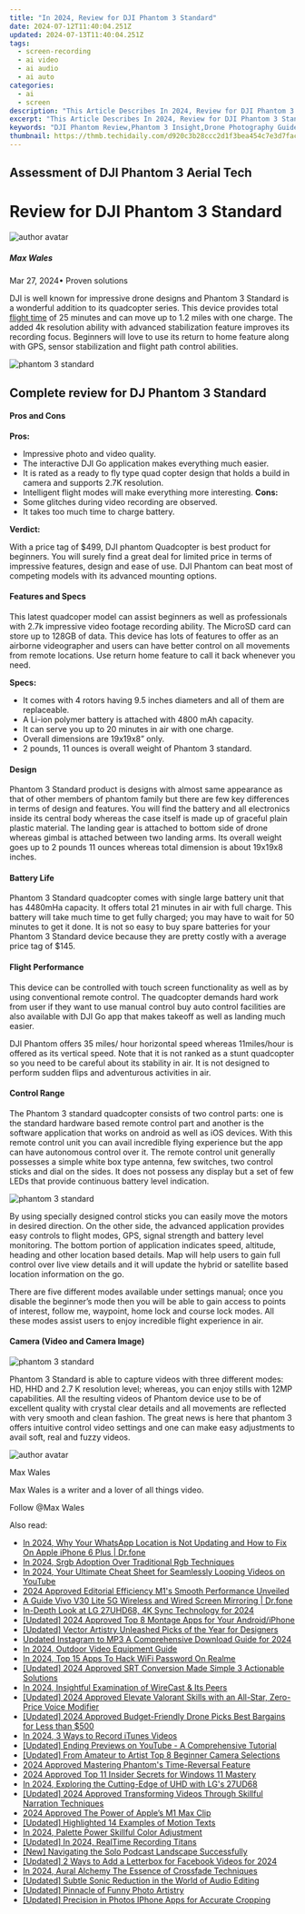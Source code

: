 ```yaml
---
title: "In 2024, Review for DJI Phantom 3 Standard"
date: 2024-07-12T11:40:04.251Z
updated: 2024-07-13T11:40:04.251Z
tags: 
  - screen-recording
  - ai video
  - ai audio
  - ai auto
categories: 
  - ai
  - screen
description: "This Article Describes In 2024, Review for DJI Phantom 3 Standard"
excerpt: "This Article Describes In 2024, Review for DJI Phantom 3 Standard"
keywords: "DJI Phantom Review,Phantom 3 Insight,Drone Photography Guide,Phantom 3 Camera Quality,Pro Drones – DJI Phantom 3,DJI Flight Controls Analysis,Standard Phantom Features"
thumbnail: https://thmb.techidaily.com/d920c3b28ccc2d1f3bea454c7e3d7fac6d650bb290e10876ff155bcc05b7aa87.jpg
---
```


## Assessment of DJI Phantom 3 Aerial Tech

# Review for DJI Phantom 3 Standard

![author avatar](https://images.wondershare.com/filmora/article-images/max-wales-author.jpg)

##### Max Wales

 Mar 27, 2024• Proven solutions

 DJI is well known for impressive drone designs and Phantom 3 Standard is a wonderful addition to its quadcopter series. This device provides total [flight time](https://tools.techidaily.com/wondershare/filmora/download/) of 25 minutes and can move up to 1.2 miles with one charge. The added 4k resolution ability with advanced stabilization feature improves its recording focus. Beginners will love to use its return to home feature along with GPS, sensor stabilization and flight path control abilities.

![phantom 3 standard](https://images.wondershare.com/filmora/article-images/dji-phantom-3-standard.jpg)

## Complete review for DJ Phantom 3 Standard

#### Pros and Cons

**Pros:**

* Impressive photo and video quality.
* The interactive DJI Go application makes everything much easier.
* It is rated as a ready to fly type quad copter design that holds a build in camera and supports 2.7K resolution.
* Intelligent flight modes will make everything more interesting.
**Cons:**
* Some glitches during video recording are observed.
* It takes too much time to charge battery.

**Verdict:**

 With a price tag of $499, DJI phantom Quadcopter is best product for beginners. You will surely find a great deal for limited price in terms of impressive features, design and ease of use. DJI Phantom can beat most of competing models with its advanced mounting options.

#### Features and Specs

 This latest quadcoper model can assist beginners as well as professionals with 2.7k impressive video footage recording ability. The MicroSD card can store up to 128GB of data. This device has lots of features to offer as an airborne videographer and users can have better control on all movements from remote locations. Use return home feature to call it back whenever you need.

**Specs:**

* It comes with 4 rotors having 9.5 inches diameters and all of them are replaceable.
* A Li-ion polymer battery is attached with 4800 mAh capacity.
* It can serve you up to 20 minutes in air with one charge.
* Overall dimensions are 19x19x8” only.
* 2 pounds, 11 ounces is overall weight of Phantom 3 standard.

#### Design

 Phantom 3 Standard product is designs with almost same appearance as that of other members of phantom family but there are few key differences in terms of design and features. You will find the battery and all electronics inside its central body whereas the case itself is made up of graceful plain plastic material. The landing gear is attached to bottom side of drone whereas gimbal is attached between two landing arms. Its overall weight goes up to 2 pounds 11 ounces whereas total dimension is about 19x19x8 inches.

#### Battery Life

 Phantom 3 Standard quadcopter comes with single large battery unit that has 4480mHa capacity. It offers total 21 minutes in air with full charge. This battery will take much time to get fully charged; you may have to wait for 50 minutes to get it done. It is not so easy to buy spare batteries for your Phantom 3 Standard device because they are pretty costly with a average price tag of $145.

#### Flight Performance

 This device can be controlled with touch screen functionality as well as by using conventional remote control. The quadcopter demands hard work from user if they want to use manual control buy auto control facilities are also available with DJI Go app that makes takeoff as well as landing much easier.

 DJI Phantom offers 35 miles/ hour horizontal speed whereas 11miles/hour is offered as its vertical speed. Note that it is not ranked as a stunt quadcopter so you need to be careful about its stability in air. It is not designed to perform sudden flips and adventurous activities in air.

#### Control Range

 The Phantom 3 standard quadcopter consists of two control parts: one is the standard hardware based remote control part and another is the software application that works on android as well as iOS devices. With this remote control unit you can avail incredible flying experience but the app can have autonomous control over it. The remote control unit generally possesses a simple white box type antenna, few switches, two control sticks and dial on the sides. It does not possess any display but a set of few LEDs that provide continuous battery level indication.

![phantom 3 standard](https://images.wondershare.com/filmora/article-images/dji-phantom-3-standard-controller.jpg)

 By using specially designed control sticks you can easily move the motors in desired direction. On the other side, the advanced application provides easy controls to flight modes, GPS, signal strength and battery level monitoring. The bottom portion of application indicates speed, altitude, heading and other location based details. Map will help users to gain full control over live view details and it will update the hybrid or satellite based location information on the go.

 There are five different modes available under settings manual; once you disable the beginner’s mode then you will be able to gain access to points of interest, follow me, waypoint, home lock and course lock modes. All these modes assist users to enjoy incredible flight experience in air.

#### Camera (Video and Camera Image)

![phantom 3 standard](https://images.wondershare.com/filmora/article-images/dji-phantom-3-standard-camera.jpg)

 Phantom 3 Standard is able to capture videos with three different modes: HD, HHD and 2.7 K resolution level; whereas, you can enjoy stills with 12MP capabilities. All the resulting videos of Phantom device use to be of excellent quality with crystal clear details and all movements are reflected with very smooth and clean fashion. The great news is here that phantom 3 offers intuitive control video settings and one can make easy adjustments to avail soft, real and fuzzy videos.

![author avatar](https://images.wondershare.com/filmora/article-images/max-wales-author.jpg)

Max Wales

Max Wales is a writer and a lover of all things video.

Follow @Max Wales


<ins class="adsbygoogle"
     style="display:block"
     data-ad-format="autorelaxed"
     data-ad-client="ca-pub-7571918770474297"
     data-ad-slot="1223367746"></ins>



<ins class="adsbygoogle"
     style="display:block"
     data-ad-client="ca-pub-7571918770474297"
     data-ad-slot="8358498916"
     data-ad-format="auto"
     data-full-width-responsive="true"></ins>




<span class="atpl-alsoreadstyle">Also read:</span>
<div><ul>
<li><a href="https://location-social.techidaily.com/in-2024-why-your-whatsapp-location-is-not-updating-and-how-to-fix-on-apple-iphone-6-plus-drfone-by-drfone-virtual-ios/"><u>In 2024, Why Your WhatsApp Location is Not Updating and How to Fix On Apple iPhone 6 Plus | Dr.fone</u></a></li>
<li><a href="https://fox-info.techidaily.com/in-2024-srgb-adoption-over-traditional-rgb-techniques/"><u>In 2024, Srgb Adoption Over Traditional Rgb Techniques</u></a></li>
<li><a href="https://facebook-record-videos.techidaily.com/in-2024-your-ultimate-cheat-sheet-for-seamlessly-looping-videos-on-youtube/"><u>In 2024, Your Ultimate Cheat Sheet for Seamlessly Looping Videos on YouTube</u></a></li>
<li><a href="https://fox-info.techidaily.com/2024-approved-editorial-efficiency-m1s-smooth-performance-unveiled/"><u>2024 Approved  Editorial Efficiency  M1's Smooth Performance Unveiled</u></a></li>
<li><a href="https://screen-mirror.techidaily.com/a-guide-vivo-v30-lite-5g-wireless-and-wired-screen-mirroring-drfone-by-drfone-android/"><u>A Guide Vivo V30 Lite 5G Wireless and Wired Screen Mirroring | Dr.fone</u></a></li>
<li><a href="https://fox-info.techidaily.com/in-depth-look-at-lg-27uhd68-4k-sync-technology-for-2024/"><u>In-Depth Look at LG 27UHD68, 4K Sync Technology for 2024</u></a></li>
<li><a href="https://fox-info.techidaily.com/updated-2024-approved-top-8-montage-apps-for-your-androidiphone/"><u>[Updated] 2024 Approved  Top 8 Montage Apps for Your Android/iPhone</u></a></li>
<li><a href="https://fox-info.techidaily.com/updated-vector-artistry-unleashed-picks-of-the-year-for-designers/"><u>[Updated] Vector Artistry Unleashed  Picks of the Year for Designers</u></a></li>
<li><a href="https://video-ai-editor.techidaily.com/updated-instagram-to-mp3-a-comprehensive-download-guide-for-2024/"><u>Updated Instagram to MP3 A Comprehensive Download Guide for 2024</u></a></li>
<li><a href="https://fox-info.techidaily.com/in-2024-outdoor-video-equipment-guide/"><u>In 2024, Outdoor Video Equipment Guide</u></a></li>
<li><a href="https://easy-unlock-android.techidaily.com/in-2024-top-15-apps-to-hack-wifi-password-on-realme-by-drfone-android/"><u>In 2024, Top 15 Apps To Hack WiFi Password On Realme</u></a></li>
<li><a href="https://fox-info.techidaily.com/updated-2024-approved-srt-conversion-made-simple-3-actionable-solutions/"><u>[Updated] 2024 Approved  SRT Conversion Made Simple  3 Actionable Solutions</u></a></li>
<li><a href="https://extra-approaches.techidaily.com/in-2024-insightful-examination-of-wirecast-and-its-peers/"><u>In 2024, Insightful Examination of WireCast & Its Peers</u></a></li>
<li><a href="https://fox-info.techidaily.com/updated-2024-approved-elevate-valorant-skills-with-an-all-star-zero-price-voice-modifier/"><u>[Updated] 2024 Approved  Elevate Valorant Skills with an All-Star, Zero-Price Voice Modifier</u></a></li>
<li><a href="https://fox-helps.techidaily.com/updated-2024-approved-budget-friendly-drone-picks-best-bargains-for-less-than-500/"><u>[Updated] 2024 Approved  Budget-Friendly Drone Picks  Best Bargains for Less than $500</u></a></li>
<li><a href="https://screen-recording.techidaily.com/in-2024-3-ways-to-record-itunes-videos/"><u>In 2024, 3 Ways to Record iTunes Videos</u></a></li>
<li><a href="https://fox-info.techidaily.com/updated-ending-previews-on-youtube-a-comprehensive-tutorial/"><u>[Updated] Ending Previews on YouTube - A Comprehensive Tutorial</u></a></li>
<li><a href="https://fox-info.techidaily.com/updated-from-amateur-to-artist-top-8-beginner-camera-selections/"><u>[Updated] From Amateur to Artist  Top 8 Beginner Camera Selections</u></a></li>
<li><a href="https://fox-info.techidaily.com/2024-approved-mastering-phantoms-time-reversal-feature/"><u>2024 Approved  Mastering Phantom's Time-Reversal Feature</u></a></li>
<li><a href="https://fox-info.techidaily.com/2024-approved-top-11-insider-secrets-for-windows-11-mastery/"><u>2024 Approved  Top 11 Insider Secrets for Windows 11 Mastery</u></a></li>
<li><a href="https://fox-links.techidaily.com/in-2024-exploring-the-cutting-edge-of-uhd-with-lgs-27ud68/"><u>In 2024, Exploring the Cutting-Edge of UHD with LG's 27UD68</u></a></li>
<li><a href="https://fox-info.techidaily.com/updated-2024-approved-transforming-videos-through-skillful-narration-techniques/"><u>[Updated] 2024 Approved  Transforming Videos Through Skillful Narration Techniques</u></a></li>
<li><a href="https://fox-info.techidaily.com/2024-approved-the-power-of-apples-m1-max-clip/"><u>2024 Approved  The Power of Apple’s M1 Max Clip</u></a></li>
<li><a href="https://some-knowledge.techidaily.com/updated-highlighted-14-examples-of-motion-texts/"><u>[Updated] Highlighted 14 Examples of Motion Texts</u></a></li>
<li><a href="https://fox-info.techidaily.com/in-2024-palette-power-skillful-color-adjustment/"><u>In 2024, Palette Power  Skillful Color Adjustment</u></a></li>
<li><a href="https://screen-recording.techidaily.com/updated-in-2024-realtime-recording-titans/"><u>[Updated] In 2024, RealTime Recording Titans</u></a></li>
<li><a href="https://extra-guidance.techidaily.com/new-navigating-the-solo-podcast-landscape-successfully/"><u>[New] Navigating the Solo Podcast Landscape Successfully</u></a></li>
<li><a href="https://facebook-video-files.techidaily.com/updated-2-ways-to-add-a-letterbox-for-facebook-videos-for-2024/"><u>[Updated] 2 Ways to Add a Letterbox for Facebook Videos for 2024</u></a></li>
<li><a href="https://fox-info.techidaily.com/in-2024-aural-alchemy-the-essence-of-crossfade-techniques/"><u>In 2024, Aural Alchemy  The Essence of Crossfade Techniques</u></a></li>
<li><a href="https://fox-info.techidaily.com/updated-subtle-sonic-reduction-in-the-world-of-audio-editing/"><u>[Updated] Subtle Sonic Reduction in the World of Audio Editing</u></a></li>
<li><a href="https://fox-info.techidaily.com/updated-pinnacle-of-funny-photo-artistry/"><u>[Updated] Pinnacle of Funny Photo Artistry</u></a></li>
<li><a href="https://fox-info.techidaily.com/updated-precision-in-photos-iphone-apps-for-accurate-cropping/"><u>[Updated] Precision in Photos  IPhone Apps for Accurate Cropping</u></a></li>
</ul></div>
